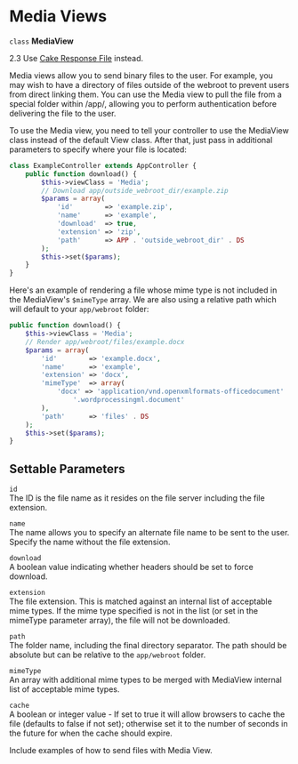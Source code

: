 # Media Views

`class` **MediaView**

<div class="deprecated">

2.3
Use [Cake Response File](../controllers/request-response#cake-response-file) instead.

</div>

Media views allow you to send binary files to the user. For example, you may
wish to have a directory of files outside of the webroot to prevent users from
direct linking them. You can use the Media view to pull the file from a special
folder within /app/, allowing you to perform authentication before delivering
the file to the user.

To use the Media view, you need to tell your controller to use the MediaView
class instead of the default View class. After that, just pass in additional
parameters to specify where your file is located:

``` php
class ExampleController extends AppController {
    public function download() {
        $this->viewClass = 'Media';
        // Download app/outside_webroot_dir/example.zip
        $params = array(
            'id'        => 'example.zip',
            'name'      => 'example',
            'download'  => true,
            'extension' => 'zip',
            'path'      => APP . 'outside_webroot_dir' . DS
        );
        $this->set($params);
    }
}
```

Here's an example of rendering a file whose mime type is not included in the
MediaView's `$mimeType` array. We are also using a relative path which will
default to your `app/webroot` folder:

``` php
public function download() {
    $this->viewClass = 'Media';
    // Render app/webroot/files/example.docx
    $params = array(
        'id'        => 'example.docx',
        'name'      => 'example',
        'extension' => 'docx',
        'mimeType'  => array(
            'docx' => 'application/vnd.openxmlformats-officedocument' .
                '.wordprocessingml.document'
        ),
        'path'      => 'files' . DS
    );
    $this->set($params);
}
```

## Settable Parameters

`id`  
The ID is the file name as it resides on the file server including
the file extension.

`name`  
The name allows you to specify an alternate file name to be sent to
the user. Specify the name without the file extension.

`download`  
A boolean value indicating whether headers should be set to force
download.

`extension`  
The file extension. This is matched against an internal list of
acceptable mime types. If the mime type specified is not in the
list (or set in the mimeType parameter array), the file will not
be downloaded.

`path`  
The folder name, including the final directory separator. The path
should be absolute but can be relative to the `app/webroot` folder.

`mimeType`  
An array with additional mime types to be merged with MediaView
internal list of acceptable mime types.

`cache`  
A boolean or integer value - If set to true it will allow browsers
to cache the file (defaults to false if not set); otherwise set it
to the number of seconds in the future for when the cache should
expire.

<div class="todo">

Include examples of how to send files with Media View.

</div>

